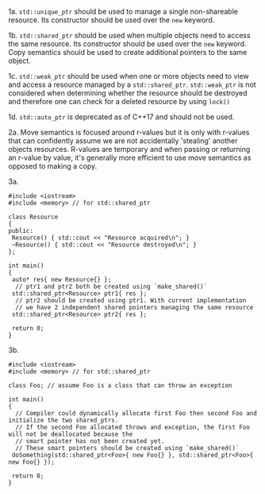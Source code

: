 1a. `std::unique_ptr` should be used to manage a single non-shareable resource. Its constructor
should be used over the `new` keyword.

1b. `std::shared_ptr` should be used when multiple objects need to access the same resource. Its constructor
should be used over the `new` keyword. Copy semantics should be used to create additional pointers to the same object.

1c.
`std::weak_ptr` should be used when one or more objects need to view and access a resource managed by a `std::shared_ptr`. `std::weak_ptr` is not considered when determining whether the resource should be destroyed
and therefore one can check for a deleted resource by using `lock()`

1d.
`std::auto_ptr` is deprecated as of C++17 and should not be used.

2a.
Move semantics is focused around r-values but it is only with r-values that can confidently assume we are not accidentally 'stealing' another objects resources. R-values are temporary and when passing or returning an r-value by value, it's generally more efficient to use move semantics as opposed to making a copy.

3a.

```
#include <iostream>
#include <memory> // for std::shared_ptr

class Resource
{
public:
 Resource() { std::cout << "Resource acquired\n"; }
 ~Resource() { std::cout << "Resource destroyed\n"; }
};

int main()
{
 auto* res{ new Resource{} };
  // ptr1 and ptr2 both be created using `make_shared()`
 std::shared_ptr<Resource> ptr1{ res };
  // ptr2 should be created using ptr1. With current implementation
  // we have 2 independent shared pointers managing the same resource
 std::shared_ptr<Resource> ptr2{ res };

 return 0;
}
```

3b.

```
#include <iostream>
#include <memory> // for std::shared_ptr

class Foo; // assume Foo is a class that can throw an exception

int main()
{
  // Compiler could dynamically allocate first Foo then second Foo and initialize the two shared_ptrs.
  // If the second Foo allocated throws and exception, the first Foo will not be deallocated because the
  // smart pointer has not been created yet.
  // These smart pointers should be created using `make_shared()`
 doSomething(std::shared_ptr<Foo>{ new Foo{} }, std::shared_ptr<Foo>{ new Foo{} });

 return 0;
}
```
